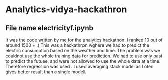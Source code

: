 # Analytics-vidya-hackathron

## File name electricityf.ipynb
It was the code written by me for the analytics hackathon. I ranked 10 out of around 1500 + :) 
This was a hackathron wghere we had to predict the electric consumption based on the weather and time. The problem was we couldnot use the whole training data for prediction. We had to use only past to predict  the futuee, and were not allowed to use the whole data at a time. 
Therefore regression was used .
I used averaging stack model as I ofen gives better result than a single model. 
